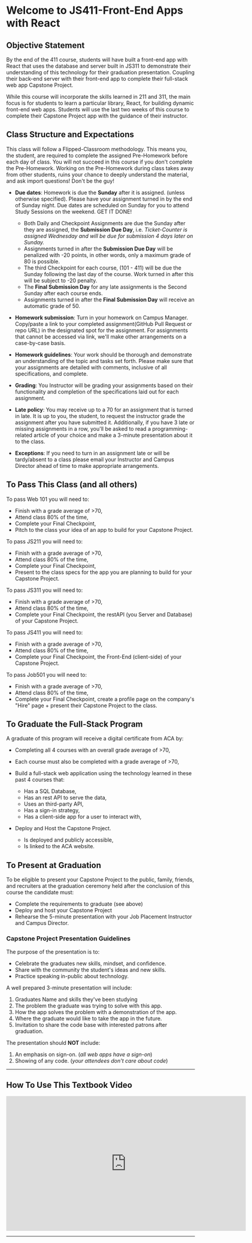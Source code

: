 # Welcome to JS411-Front-End Apps with React

## Objective Statement

By the end of the 411 course, students will have built a front-end app with React that uses the database and server built in JS311 to demonstrate their understanding of this technology for their graduation presentation. Coupling their back-end server with their front-end app to complete their full-stack web app Capstone Project.

While this course will incorporate the skills learned in 211 and 311, the main focus is for students to learn a particular library, React, for building dynamic front-end web apps. Students will use the last two weeks of this course to complete their Capstone Project app with the guidance of their instructor.

## Class Structure and Expectations

This class will follow a Flipped-Classroom methodology. This means you, the student, are required to complete the assigned Pre-Homework before each day of class. You will not succeed in this course if you don't complete the Pre-Homework. Working on the Pre-Homework during class takes away from other students, ruins your chance to deeply understand the material, and ask import questions! Don't be the guy!

* **Due dates**: Homework is due the **Sunday** after it is assigned. (unless otherwise specified). Please have your assignment turned in by the end of Sunday night. Due dates are scheduled on Sunday for you to attend Study Sessions on the weekend. GET IT DONE!

    * Both Daily and Checkpoint Assignments are due the Sunday after they are assigned, the **Submission Due Day**, i.e. *Ticket-Counter is assigned Wednesday and will be due for submission 4 days later on Sunday.*
    * Assignments turned in after the **Submission Due Day** will be penalized with -20 points, in other words, only a maximum grade of 80 is possible.
    * The third Checkpoint for each course, (101 - 411) will be due the Sunday following the last day of the course. Work turned in after this will be subject to -20 penalty.
    * The **Final Submission Day** for any late assignments is the Second Sunday after each course ends.
    * Assignments turned in after the **Final Submission Day** will receive an automatic grade of 50.

* **Homework submission**: Turn in your homework on Campus Manager. Copy/paste a link to your completed assignment(GitHub Pull Request or repo URL) in the designated spot for the assignment. For assignments that cannot be accessed via link, we'll make other arrangements on a case-by-case basis.

* **Homework guidelines**: Your work should be thorough and demonstrate an understanding of the topic and tasks set forth. Please make sure that your assignments are detailed with comments, inclusive of all specifications, and complete.

* **Grading**: You Instructor will be grading your assignments based on their functionality and completion of the specifications laid out for each assignment.

* **Late policy**: You may receive up to a 70 for an assignment that is turned in late. It is up to you, the student, to request the instructor grade the assignment after you have submitted it. Additionally, if you have 3 late or missing assignments in a row, you'll be asked to read a programming-related article of your choice and make a 3-minute presentation about it to the class.

* **Exceptions**: If you need to turn in an assignment late or will be tardy/absent to a class please email your Instructor and Campus Director ahead of time to make appropriate arrangements.

## To Pass This Class (and all others)

To pass Web 101 you will need to:

* Finish with a grade average of >70,
* Attend class 80% of the time,
* Complete your Final Checkpoint,
* Pitch to the class your idea of an app to build for your Capstone Project.
<!-- * And pass the Exit Exam with a >70 grade -->

To pass JS211 you will need to:

* Finish with a grade average of >70,
* Attend class 80% of the time,
* Complete your Final Checkpoint,
* Present to the class specs for the app you are planning to build for your Capstone Project.
<!-- * And pass the Exit Exam with a >70 grade -->

To pass JS311 you will need to:

* Finish with a grade average of >70,
* Attend class 80% of the time,
* Complete your Final Checkpoint, the restAPI (you Server and Database) of your Capstone Project.
<!-- * And pass the Exit Exam with a >70 grade -->

To pass JS411 you will need to:

* Finish with a grade average of >70,
* Attend class 80% of the time,
* Complete your Final Checkpoint, the Front-End (client-side) of your Capstone Project.
<!-- * And pass the Exit Exam with a >70 grade -->

To pass Job501 you will need to:

* Finish with a grade average of >70,
* Attend class 80% of the time,
* Complete your Final Checkpoint, create a profile page on the company's "Hire" page + present their Capstone Project to the class.
<!-- * And pass the Exit Exam with a >70 grade -->

## To Graduate the Full-Stack Program

A graduate of this program will receive a digital certificate from ACA by:

* Completing all 4 courses with an overall grade average of >70,
* Each course must also be completed with a grade average of >70,
* Build a full-stack web application using the technology learned in these past 4 courses that:
    
    * Has a SQL Database,
    * Has an rest API to serve the data,
    * Uses an third-party API,
    * Has a sign-in strategy,
    * Has a client-side app for a user to interact with,

* Deploy and Host the Capstone Project.
    
    * Is deployed and publicly accessible,
    * Is linked to the ACA website.

<!-- * Deploy and Host your personal portfolio.
* Link the project to your Deployed and Hosted personal portfolio. -->

## To Present at Graduation

To be eligible to present your Capstone Project to the public, family, friends, and recruiters at the graduation ceremony held after the conclusion of this course the candidate must:

* Complete the requirements to graduate (see above)
* Deploy and host your Capstone Project
* Rehearse the 5-minute presentation with your Job Placement Instructor and Campus Director.

### Capstone Project Presentation Guidelines

The purpose of the presentation is to:

* Celebrate the graduates new skills, mindset, and confidence.
* Share with the community the student's ideas and new skills.
* Practice speaking in-public about technology.

A well prepared 3-minute presentation will include:

1. Graduates Name and skills they've been studying
1. The problem the graduate was trying to solve with this app.
1. How the app solves the problem with a demonstration of the app.
1. Where the graduate would like to take the app in the future.
1. Invitation to share the code base with interested patrons after graduation.

The presentation should **NOT** include:

1. An emphasis on sign-on. (*all web apps have a sign-on*)
1. Showing of any code. (*your attendees don't care about code*)

*****

## How To Use This Textbook Video

<iframe src="https://player.vimeo.com/video/303113203" width="640" height="360" frameborder="0" webkitallowfullscreen mozallowfullscreen allowfullscreen></iframe>

*****
